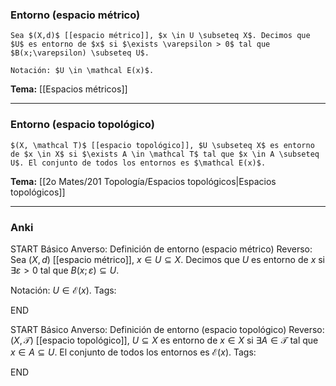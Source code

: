 ### Entorno (espacio métrico)

```ad-Formal
Sea $(X,d)$ [[espacio métrico]], $x \in U \subseteq X$. Decimos que $U$ es entorno de $x$ si $\exists \varepsilon > 0$ tal que $B(x;\varepsilon) \subseteq U$.

Notación: $U \in \mathcal E(x)$.
```

**Tema:** [[Espacios métricos]]

---
### Entorno (espacio topológico)

```ad-Formal
$(X, \mathcal T)$ [[espacio topológico]], $U \subseteq X$ es entorno de $x \in X$ si $\exists A \in \mathcal T$ tal que $x \in A \subseteq U$. El conjunto de todos los entornos es $\mathcal E(x)$.
```

**Tema:** [[2o Mates/201 Topología/Espacios topológicos|Espacios topológicos]]

---
### Anki

START
Básico
Anverso: Definición de entorno (espacio métrico)
Reverso: Sea $(X,d)$ [[espacio métrico]], $x \in U \subseteq X$. Decimos que $U$ es entorno de $x$ si $\exists \varepsilon > 0$ tal que $B(x;\varepsilon) \subseteq U$.

Notación: $U \in \mathcal E(x)$.
Tags:
<!--ID: 1727083427854-->
END

START
Básico
Anverso: Definición de entorno (espacio topológico)
Reverso: $(X, \mathcal T)$ [[espacio topológico]], $U \subseteq X$ es entorno de $x \in X$ si $\exists A \in \mathcal T$ tal que $x \in A \subseteq U$. El conjunto de todos los entornos es $\mathcal E(x)$.
Tags:
<!--ID: 1727083427856-->
END
